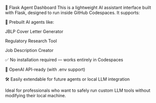 🧠 Flask Agent Dashboard
This is a lightweight AI assistant interface built with Flask, designed to run inside GitHub Codespaces. It supports:

🔧 Prebuilt AI agents like:

JBLP Cover Letter Generator

Regulatory Research Tool

Job Description Creator

✅ No installation required — works entirely in Codespaces

🔐 OpenAI API-ready (with .env support)

🛠️ Easily extendable for future agents or local LLM integration

Ideal for professionals who want to safely run custom LLM tools without modifying their local machine.
